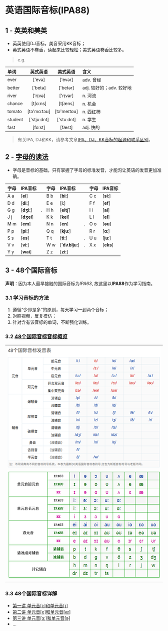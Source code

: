 # 英语国际音标(IPA88)

## 1 - 英英和美英

* 英英使用DJ音标，美音采用KK音标；
* 英式英语不卷舌，读起来比较轻松；美式英语卷舌比较多。

> e.g.

|单词|英式英语|美式英语|含义|
|:---|:------:|:------:|:---|
|ever   |['evə]      |['evər]     |adv. 曾经|
|better |['betə]     |['betər]    |adj. 较好的；adv. 较好地|
|river  |['rɪvə]     |['rɪvər]    |n. 河流|
|chance |[tʃɑːns]    |[tʃæns]     |n. 机会|
|tomato |[tə'mɑːtəʊ] |[tə'meɪtoʊ] |n. 西红柿|
|student|['stjuːdnt] |['stuːdnt]  |n. 学生|
|fast   |[fɑːst] 　  |[fæst]      |adj. 快的|

> 有关IPA, DJ和KK，请参考文章[IPA、DJ、KK音标的起源和联系区别][101]。

[101]: http://blog.sina.com.cn/s/blog_a3f822610101ikhl.html

## 2 - [字母的读法](//www.bilibili.com/video/av20864932?p=1)

* 字母是音标的基础，只有掌握了字母的标准发音，才能沟让英语的发音更加准确。

|字母 |IPA音标       |   |字母 |IPA音标       |   |字母 |IPA音标       |
|:----|:-------------|---|:----|:-------------|---|:----|:-------------|
| A a |[**ei**]      |   | B b |[**bi:**]     |   | C c |[**si:**]     |
| D d |[**di:**]     |   | E e |[**i:**]      |   | F f |[**ef**]      |
| G g |[**dʒi:**]    |.  | H h |[**eit∫**]    |   | I i |[**ai**]      |
| J j |[**dʒei**]    |   | K k |[**kei**]     |   | L l |[**el**]      |
| M m |[**em**]      |   | N n |[**en**]      |.  | O o |[**əu**]      |
| P p |[**pi:**]     |   | Q q |[**kju:**]    |   | R r |[**ɑ:**]      |
| S s |[**es**]      |   | T t |[**ti:**]     |.  | U u |[**ju:**]     |
| V v |[**vi:**]     |   | W w |[**′d∧blju:**]|.  | X x |[**eks**]     |
| Y y |[**wai**]     |   | Z z |[**zi:**]     |   |     |              |

## 3 - 48个国际音标

**声明**：因为本人最早接触的国际音标为*IPA63*, 故这里以**IPA88**作为学习指南。

### 3.1 学习音标的方法
1. 遵循“少即是多”的原则，每天学习一到两个音标；
1. 对照视频，反复模仿；
1. 针对含有该音标的单词，不断强化训练。

### 3.2 [48个国际音标音标概览](https://en-yinbiao.xiao84.com/yinbiaofayin/)
||
|:----------------------:|
|![01](images/foo01.png)|
|![02](images/foo02.png)|
||

### 3.3 48个国际音标详解

* [第一讲  单元音\[i:\]和单元音\[ɪ\]](01.md)
* [第二讲  单元音\[e\]和单元音\[æ\]](02.md)
* [第三讲  单元音\[ɜ:\]和单元音\[ə\]](03.md)
* ...
